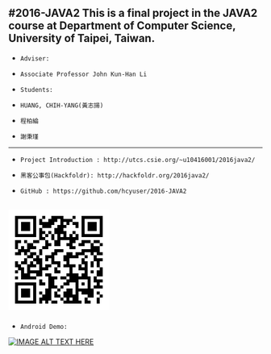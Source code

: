 #2016-JAVA2
This is a final project in the JAVA2 course at Department of Computer Science, University of Taipei, Taiwan.
--------------------------------------------------
+     Adviser: 
+     Associate Professor John Kun-Han Li
+     Students:
+     HUANG, CHIH-YANG(黃志揚) 
+     程柏綸
+     謝秉瑾


--------------------------------------------------------------------
+     Project Introduction : http://utcs.csie.org/~u10416001/2016java2/
+     黑客公事包(Hackfoldr): http://hackfoldr.org/2016java2/
+     GitHub : https://github.com/hcyuser/2016-JAVA2

![](./projectqrcode.png)
--------------------------------------------------------------------
+     Android Demo:

[![IMAGE ALT TEXT HERE](https://img.youtube.com/vi/JghxDKlpKGk/0.jpg)](https://www.youtube.com/watch?v=JghxDKlpKGk)


